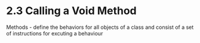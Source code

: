 # 2.3 Calling a Void Method
Methods - define the behaviors for all objects of a class and consist of a set of instructions for excuting a behaviour

